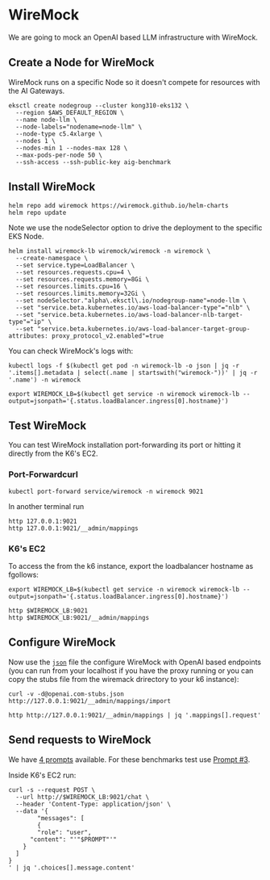 # WireMock

We are going to mock an OpenAI based LLM infrastructure with WireMock.


## Create a Node for WireMock

WireMock runs on a specific Node so it doesn't compete for resources with the AI Gateways.

```
eksctl create nodegroup --cluster kong310-eks132 \
  --region $AWS_DEFAULT_REGION \
  --name node-llm \
  --node-labels="nodename=node-llm" \
  --node-type c5.4xlarge \
  --nodes 1 \
  --nodes-min 1 --nodes-max 128 \
  --max-pods-per-node 50 \
  --ssh-access --ssh-public-key aig-benchmark
```


## Install WireMock

```
helm repo add wiremock https://wiremock.github.io/helm-charts
helm repo update
```

Note we use the nodeSelector option to drive the deployment to the specific EKS Node.

```
helm install wiremock-lb wiremock/wiremock -n wiremock \
  --create-namespace \
  --set service.type=LoadBalancer \
  --set resources.requests.cpu=4 \
  --set resources.requests.memory=8Gi \
  --set resources.limits.cpu=16 \
  --set resources.limits.memory=32Gi \
  --set nodeSelector."alpha\.eksctl\.io/nodegroup-name"=node-llm \
  --set "service.beta.kubernetes.io/aws-load-balancer-type"="nlb" \
  --set "service.beta.kubernetes.io/aws-load-balancer-nlb-target-type"="ip" \
  --set "service.beta.kubernetes.io/aws-load-balancer-target-group-attributes: proxy_protocol_v2.enabled"=true
```



You can check WireMock's logs with:
```
kubectl logs -f $(kubectl get pod -n wiremock-lb -o json | jq -r '.items[].metadata | select(.name | startswith("wiremock-"))' | jq -r '.name') -n wiremock
```


```
export WIREMOCK_LB=$(kubectl get service -n wiremock wiremock-lb --output=jsonpath='{.status.loadBalancer.ingress[0].hostname}')
```

## Test WireMock

You can test WireMock installation port-forwarding its port or hitting it directly from the K6's EC2.

### Port-Forwardcurl
```
kubectl port-forward service/wiremock -n wiremock 9021
```

In another terminal run
```
http 127.0.0.1:9021
http 127.0.0.1:9021/__admin/mappings
```

### K6's EC2

To access the from the k6 instance, export the loadbalancer hostname as fgollows:
```
export WIREMOCK_LB=$(kubectl get service -n wiremock wiremock-lb --output=jsonpath='{.status.loadBalancer.ingress[0].hostname}')

http $WIREMOCK_LB:9021
http $WIREMOCK_LB:9021/__admin/mappings
```


## Configure WireMock

Now use the [``json``](../wiremock/openai.com-stubs.json) file the configure WireMock with OpenAI based endpoints (you can run from your localhost if you have the proxy running or you can copy the stubs file from the wiremack drirectory to your k6 instance):

```
curl -v -d@openai.com-stubs.json http://127.0.0.1:9021/__admin/mappings/import

http http://127.0.0.1:9021/__admin/mappings | jq '.mappings[].request'
```


## Send requests to WireMock

We have [4 prompts](./prompts.md) available. For these benchmarks test use [Prompt #3](./prompts.md#prompt-3-used-for-the-tests).

Inside K6's EC2 run:
```
curl -s --request POST \
  --url http://$WIREMOCK_LB:9021/chat \
  --header 'Content-Type: application/json' \
  --data '{
        "messages": [
        {
        "role": "user",
      "content": "'"$PROMPT"'"
    }
  ]
}                                   
' | jq '.choices[].message.content'
```
